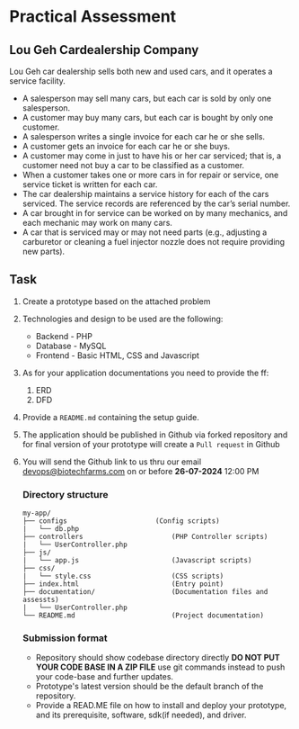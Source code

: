 # **Practical Assessment**
## **Lou Geh Cardealership Company**
Lou Geh car dealership sells both new and used cars, and it operates a service facility.
- A salesperson may sell many cars, but each car is sold by only one salesperson.
- A customer may buy many cars, but each car is bought by only one customer.
- A salesperson writes a single invoice for each car he or she sells.
- A customer gets an invoice for each car he or she buys.
- A customer may come in just to have his or her car serviced; that is, a customer need not buy a car to be classified as a customer.
-	When a customer takes one or more cars in for repair or service, one service ticket is written for each car.
-	The car dealership maintains a service history for each of the cars serviced. The service records are referenced by the car’s serial number.
- A car brought in for service can be worked on by many mechanics, and each mechanic may work on many cars.
- A car that is serviced may or may not need parts (e.g., adjusting a carburetor or cleaning a fuel injector nozzle does not require providing new parts).

## **Task**
1. Create a prototype based on the attached problem
2. Technologies and design to be used are the following:
    * Backend -  PHP
    * Database - MySQL
    * Frontend - Basic HTML, CSS and Javascript
3. As for your application documentations you need to provide the ff:
   1. ERD
   2. DFD
4. Provide a ```README.md``` containing the setup guide.
5. The application should be published in Github via forked repository and for final version of your prototype will create a ```Pull request``` in Github 
6. You will send the Github link to us thru our email devops@biotechfarms.com on or before **26-07-2024** 12:00 PM


    ### **Directory structure**
    ```
    my-app/
    ├── configs                      (Config scripts)
    |   └── db.php
    ├── controllers                      (PHP Controller scripts)
    |   └── UserController.php
    ├── js/
    |   └── app.js                       (Javascript scripts)
    ├── css/
    |   └── style.css                    (CSS scripts)
    ├── index.html                       (Entry point)
    ├── documentation/                   (Documentation files and assessts)
    |   └── UserController.php
    └── README.md                        (Project documentation)
    ```
    ### **Submission format**
    - Repository should show codebase directory directly **DO NOT PUT YOUR CODE BASE IN A ZIP FILE** use git commands instead to push your code-base and further updates.
    - Prototype's latest version should be the default branch of the repository.
    - Provide a READ.ME file on how to install and deploy your prototype, and its prerequisite, software, sdk(if needed), and driver.
